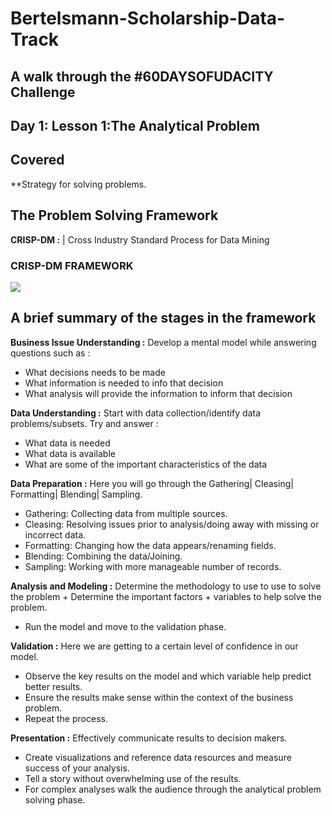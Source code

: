 # Bertelsmann-Scholarship-Data-Track

## A walk through the #60DAYSOFUDACITY Challenge

## Day 1: Lesson 1:The Analytical Problem

## Covered
**Strategy for solving problems.

## The Problem Solving Framework
**CRISP-DM :** | Cross Industry Standard Process for Data Mining

### CRISP-DM FRAMEWORK

<image src="crisp-dm-framework.png" />

## A brief summary of the stages in the framework
**Business Issue Understanding :** Develop a mental model while answering questions such as :
  * What decisions needs to be made
  * What information is needed to info that decision
  * What analysis will provide the information to inform that decision
  
**Data Understanding :** Start with data collection/identify data problems/subsets. Try and answer :
  * What data is needed
  * What data is available
  * What are some of the important characteristics of the data
  
**Data Preparation :** Here you will go through the Gathering| Cleasing| Formatting| Blending| Sampling.
  * Gathering: Collecting data from multiple sources.
  * Cleasing: Resolving issues prior to analysis/doing away with missing or incorrect data.
  * Formatting: Changing how the data appears/renaming fields.
  * Blending: Combining the data/Joining.
  * Sampling: Working with more manageable number of records.
   
**Analysis and Modeling :** Determine the methodology to use to use to solve the problem + Determine the important factors + variables to help solve the problem.
  * Run the model and move to the validation phase.
  
**Validation :** Here we are getting to a certain level of confidence in our model.
  * Observe the key results on the model and which variable help predict better results.
  * Ensure the results make sense within the context of the business problem.
  * Repeat the process.

**Presentation :** Effectively communicate results to decision makers.
  * Create visualizations and reference data resources and measure success of your analysis.
  * Tell a story without overwhelming use of the results.
  * For complex analyses walk the audience through the analytical problem solving phase.

  

